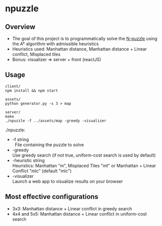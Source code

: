 npuzzle
=======

Overview
-------
- The goal of this project is to programmatically solve the [N-puzzle](https://en.wikipedia.org/wiki/15_puzzle) using the A* algorithm with admissible heuristics
- Heuristics used: Manhattan distance, Manhattan distance + Linear conflict, Misplaced tiles
- Bonus: visualizer => server + front (reactJS) 

Usage
-------
```
client/
npm install && npm start

assets/
python generator.py -s 3 > map

server/
make
./npuzzle -f ../assets/map -greedy -visualizer
```
./npuzzle:<br/>
+ -f string<br/>
    	File containing the puzzle to solve<br/>
+ -greedy<br/>
    	Use greedy search (if not true, uniform-cost search is used by default)<br/>
+ -heuristic string<br/>
    	Heuristics: Manhattan "m", Misplaced Tiles "mt" or Manhattan + Linear Conflict "mlc" (default "mlc")<br/>
+ -visualizer<br/>
    	Launch a web app to visualize results on your browser<br/>



Most effective configurations
-----------------------------
- 3x3: Manhattan distance + Linear conflict in greedy search
- 4x4 and 5x5: Manhattan distance + Linear conflict in uniform-cost search
